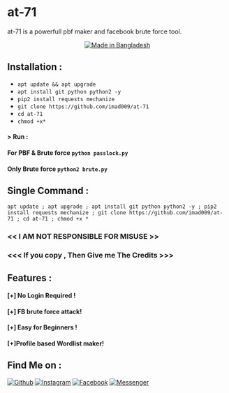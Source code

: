 # at-71
at-71 is a powerfull pbf maker and facebook brute force tool.


<p align="center">
<a href="#"><img title="Made in Bangladesh" src="https://img.shields.io/badge/MADE%20IN-BANGLADESH-green?colorA=%23ff0000&colorB=%23017e40&style=for-the-badge"></a>
</p>



## Installation :


* `apt update && apt upgrade`
* `apt install git python python2 -y`
* `pip2 install requests mechanize `
* `git clone https://github.com/imad009/at-71`
* `cd at-71`
* `chmod +x*`

#### > Run :
#### For PBF & Brute force `python passlock.py`
#### Only Brute force  `python2 brute.py`


## Single Command :
```
apt update ; apt upgrade ; apt install git python python2 -y ; pip2 install requests mechanize ; git clone https://github.com/imad009/at-71 ; cd at-71 ; chmod +x *
```


### << I AM NOT RESPONSIBLE FOR MISUSE >>
### <<< If you copy , Then Give me The Credits >>>



## Features :
#### [+] No Login Required !
#### [+] FB brute force attack!
#### [+] Easy for Beginners !
#### [+]Profile based Wordlist maker!


## Find Me on :
[![Github](https://img.shields.io/badge/Github--green?style=for-the-badge&logo=github)](https://github.com/imad009)
[![Instagram](https://img.shields.io/badge/IG-%40https://talukdarimad_-red?style=for-the-badge&logo=instagram)](https://www.instagram.com/talukdarimad_)
[![Facebook](https://img.shields.io/badge/Facebook-green?style=for-the-badge&logo=facebook)](https://fb.com/the.imad.vau)
[![Messenger](https://img.shields.io/badge/Chat-Messenger-blue?style=for-the-badge&logo=messenger)](https://m.me/the.imad.vau)
